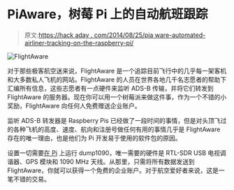 # PiAware，树莓 Pi 上的自动航班跟踪

> 原文:[https://hack aday . com/2014/08/25/pia ware-automated-airliner-tracking-on-the-raspberry-pi/](https://hackaday.com/2014/08/25/piaware-automated-airliner-tracking-on-the-raspberry-pi/)

![FlightAware](../Images/c74eed5d6be3498dfc32839024a8be89.png)

对于那些极客航空迷来说，FlightAware 是一个追踪目前飞行中的几乎每一架客机和大多数私人飞机的网站。FlightAware 的人员在世界各地几千名志愿者的帮助下汇编所有信息，这些志愿者有一点硬件来监听 ADS-B 传输，并将它们转发到 FlightAware 的服务器。现在你可以用一个树莓派来做这件事，作为一个不错的小奖励，FlightAware 向任何人免费赠送企业账户。

监听 ADS-B 转发器是 Raspberry Pis 已经做了一段时间的事情，但是对头顶飞过的各种飞机的高度、速度、航向和注册号做任何有用的事情几乎是 FlightAware 存在的唯一理由，也是他们为 Pi 开发易于使用的软件包的原因。

设置一切需要[在 Pi](http://www.satsignal.eu/raspberry-pi/dump1090.html) 上运行 dump1090，唯一需要的硬件是 RTL-SDR USB 电视调谐器、GPS 模块和 1090 MHz 天线。从那里，只需将所有数据发送到 FlightAware，你就可以获得一个免费的企业账户。对于航空爱好者来说，这是一笔不错的交易。